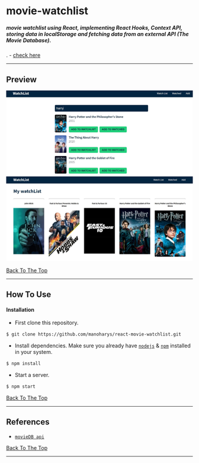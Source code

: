 # movie-watchlist
##### movie watchlist using React, implementing React Hooks, Context API, storing data in localStorage and fetching data from an external API (The Movie Database).
. - <a href='https://manoharys.github.io/react-movie-watchlist//'> check here </a>
  
---


## Preview
<img src = 'https://github.com/manoharys/react-movie-watchlist/blob/master/Capture1.JPG'>
<img src = 'https://github.com/manoharys/react-movie-watchlist/blob/master/Capture2.JPG'>

[Back To The Top](#movie-watchlist)

---

## How To Use

#### Installation

- First clone this repository.
```bash
$ git clone https://github.com/manoharys/react-movie-watchlist.git
```

- Install dependencies. Make sure you already have [`nodejs`](https://nodejs.org/en/) & [`npm`](https://www.npmjs.com/) installed in your system.
```bash
$ npm install 
```

- Start a server.
```bash
$ npm start
```

[Back To The Top](#movie-watchlist)
 
---

## References
 
-  [`movieDB api`](https://www.themoviedb.org/)

[Back To The Top](#facetime)

---
